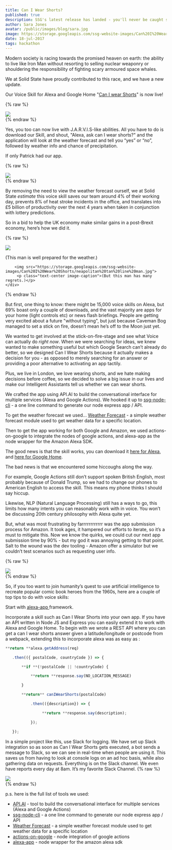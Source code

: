 ```yaml
---
title: Can I Wear Shorts?
published: true
description: SSG's latest release has landed - you'll never be caught short again with our new Voice Skill for Alexa and Google. Here's how, and why, we did it...
author: Sara Jones
avatar: /public/images/blog/sara.jpg
image: https://storage.googleapis.com/ssg-website-images/Can%20I%20Wear%20Shorts/rainbow.jpg
date: 18-jul-2017
tags: hackathon
---
```


Modern society is racing towards the promised heaven on earth: the ability to live like Iron Man without resorting to selling nuclear weaponry or shouldering the responsibility of fighting scary armoured space whales.

We at Solid State have proudly contributed to this race, and we have a new update.

Our Voice Skill for Alexa and Google Home "[Can I wear Shorts](https://www.amazon.co.uk/kyle-ssg-Can-I-Wear-Shorts-x/dp/B0711VC95N/ref=sr_1_1?s=digital-skills&ie=UTF8&qid=1500296568&sr=1-1&keywords=can+i+wear+short)" is now live!

{% raw %}
<div class="offset-md-3 col-md-6 mt-5 mb-5">
    <img src="https://storage.googleapis.com/ssg-website-images/Can%20I%20Wear%20Shorts/Iron%20Man%20it's%20christmas.gif">
</div>
{% endraw %}

Yes, you too can now live with J.A.R.V.I.S-like abilities. All you have to do is download our Skill, and shout, "Alexa, ask can I wear shorts?" and the application will look at the weather forecast and tell you “yes” or “no”, followed by weather info and chance of precipitation.

If only Patrick had our app.

{% raw %}
    <div class="offset-md-3 col-md-6 mt-5 mb-5">
        <img src="https://storage.googleapis.com/ssg-website-images/Can%20I%20Wear%20Shorts/patrick%20in%20rain%20shorts%20(1).gif">
    </div>
{% endraw %}

By removing the need to view the weather forecast ourself, we at Solid State *estimate* this voice skill saves our team around 4% of their working day, prevents 8% of heat stroke incidents in the office, and translates into £5 billion of productivity over the next 4 years when taken in conjunction with lottery predictions.

So in a bid to help the UK economy make similar gains in a post-Brexit economy, here’s how we did it.

{% raw %}
    <div class="offset-md-3 col-md-6">
        <img src="https://storage.googleapis.com/ssg-website-images/Can%20I%20Wear%20Shorts/underwear%20rain%20man%20(2).gif">
         <p class="text-center image-caption">(This man is well prepared for the weather.)</p>

        <img src="https://storage.googleapis.com/ssg-website-images/Can%20I%20Wear%20Shorts/neapolitan%20tan%20line%20man.jpg">
         <p class="text-center image-caption">(But this man has many regrets.)</p>
    </div>
{% endraw %}

But first, one thing to know: there might be 15,000 voice skills on Alexa, but 69% boast only a couple of downloads, and the vast majority are apps for your home (light controls etc) or news flash briefings. People are getting very excited about a future "without typing", but just because Caveman Bog managed to set a stick on fire, doesn’t mean he’s off to the Moon just yet.

We wanted to get involved at the stick-on-fire-stage and see what Voice can actually do *right now*. When we were searching for ideas, we knew wanted to make something useful but which Google Search can’t already do better, so we designed Can I Wear Shorts because it actually makes a decision for you - as opposed to merely searching for an answer or providing a poor alternative to activating an app tactily.

Plus, we live in London, we love wearing shorts, and we hate making decisions before coffee, so we decided to solve a big issue in our lives and make our Intelligent Assistants tell us whether we can wear shorts.

We  crafted the app using API.AI to build the conversational interface for multiple services (Alexa and Google Actions). We hooked it up to [ssg-node-cli](https://github.com/SolidStateGroup/ssg-node-cli) - a one line command to generate our node express app / API.

To get the weather forecast we used... [Weather Forecast](https://www.google.com/url?q=https://www.npmjs.com/package/forecast&sa=D&ust=1500311293629000&usg=AFQjCNEccXOehpblmKeuMBxRZXY7JApnZA) - a simple weather forecast module used to get weather data for a specific location.

Then to get the app working for both Google and Amazon, we used actions-on-google to integrate the nodes of google actions, and alexa-app as the node wrapper for the Amazon Alexa SDK.

The good news is that the skill works, you can download it [here for Alexa](https://www.amazon.co.uk/kyle-ssg-Can-I-Wear-Shorts-x/dp/B0711VC95N/ref=sr_1_1?s=digital-skills&ie=UTF8&qid=1500296568&sr=1-1&keywords=can+i+wear+short), and [here](https://www.google.com/url?q=https://assistant.google.com/services/a/id/32ba704aeb37297d?source%3Dweb&sa=D&ust=1500311341070000&usg=AFQjCNGXzh7g-RzPLtHTQpfUyRM6JdhGrQ)[ for Google Home](https://www.google.com/url?q=https://assistant.google.com/services/a/id/32ba704aeb37297d?source%3Dweb&sa=D&ust=1500311341070000&usg=AFQjCNGXzh7g-RzPLtHTQpfUyRM6JdhGrQ).

The bad news is that we encountered some hiccoughs along the way.

For example, Google Actions still don’t support spoken British English, most probably because of Donald Trump, so we had to change our phones to American English to access the skill. This means my phone thinks I should say hiccup.

Likewise, NLP (Natural Language Processing) still has a ways to go, this limits how many intents you can reasonably work with in voice. You won’t be discussing 20th century philosophy with Alexa quite yet.

But, what was most frustrating by farrrrrrrrrrrr was the app submission process for Amazon.  It took ages, it hampered our efforts to iterate, so it’s a must to mitigate this. Now we know the quirks, we could cut our next app submission time by 90% - but my god it was annoying getting to that point. Salt to the wound was the dev tooling - Amazon offer a simulator but we couldn’t test scenarios such as requesting user info.

{% raw %}
    <div class="offset-md-3 col-md-6 mb-5 mt-5">
        <img src="https://storage.googleapis.com/ssg-website-images/Can%20I%20Wear%20Shorts/female%20postman%20shorts%20snow.jpg">
    </div>
{% endraw %}


So, if you too want to join humanity’s quest to use artificial intelligence to recreate popular comic book heroes from the 1960s, here are a couple of top tips to do with voice skills:

Start with [alexa-app ](https://github.com/alexa-js/alexa-app)framework.

Incorporate a skill such as Can I Wear Shorts into your own app. If you have an API written in Node JS and Express you can easily extend it to work with Alexa and Google Home. To begin with we wrote a REST API where you can get a can I wear shorts answer given a latitude/longitude or postcode from a webpack, extending this to incorporate alexa was as easy as :

```javascript
**return **alexa.getAddress(req)

   .then(({ postalCode, countryCode }) => {

       **if **(!postalCode || !countryCode) {

           **return **response.say(NO_LOCATION_MESSAGE)

       }

       **return** canIWearShorts(postalCode)

           .then(({description}) => {

            	**return **response.say(description);

           });

   });
```

In a simple project like this, use Slack for logging. We have set up Slack integration so as soon as Can I Wear Shorts gets executed, a bot sends a message to Slack, so we can see in real-time when people are using it. This saves us from having to look at console logs on an ad hoc basis, while also gathering data on requests. Everything is on the Slack channel. We even have reports every day at 8am. It’s my favorite Slack Channel.
{% raw %}
    <div class="offset-md-3 col-md-6 mt-5 mb-5">
        <img src="https://storage.googleapis.com/ssg-website-images/Can%20I%20Wear%20Shorts/iron%20man%20background%20explosion%20(3).gif">
    </div>
{% endraw %}

p.s. here is the full list of tools we used:

  * [API.AI](https://api.ai/) - tool to build the conversational interface for multiple services (Alexa and Google Actions)
  * [ssg-node-cli](https://github.com/SolidStateGroup/ssg-node-cli) - a one line command to generate our node express app / API
  * [Weather Forecast](https://www.google.com/url?q=https://www.npmjs.com/package/forecast&sa=D&ust=1500311293629000&usg=AFQjCNEccXOehpblmKeuMBxRZXY7JApnZA) - a simple weather forecast module used to get weather data for a specific location
  * [actions-on-google](https://developers.google.com/actions/) - node integration of google actions
  * [alexa-app](https://github.com/alexa-js/alexa-app) - node wrapper for the amazon alexa sdk
